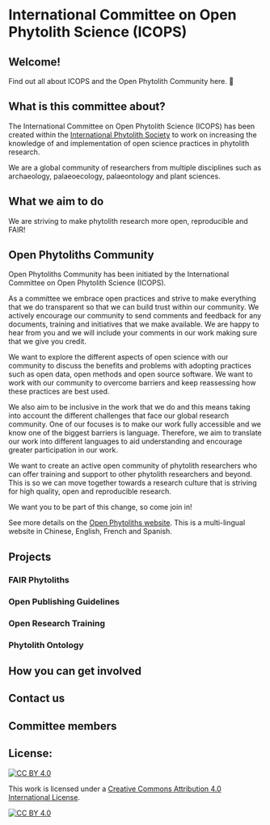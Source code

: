 # International Committee on Open Phytolith Science (ICOPS)

## Welcome!

Find out all about ICOPS and the Open Phytolith Community here. 🌱

## What is this committee about?

The International Committee on Open Phytolith Science (ICOPS) has been created within the [International Phytolith Society](https://phytoliths.org/) to work on increasing the knowledge of and implementation of open science practices in phytolith research.

We are a global community of researchers from multiple disciplines such as archaeology, palaeoecology, palaeontology and plant sciences.

## What we aim to do

We are striving to make phytolith research more open, reproducible and FAIR!

## Open Phytoliths Community

Open Phytoliths Community has been initiated by the International Committee on Open Phytolith Science (ICOPS).

As a committee we embrace open practices and strive to make everything that we do transparent so that we can build trust within our community. We actively encourage our community to send comments and feedback for any documents, training and initiatives that we make available. We are happy to hear from you and we will include your comments in our work making sure that we give you credit.

We want to explore the different aspects of open science with our community to discuss the benefits and problems with adopting practices such as open data, open methods and open source software. We want to work with our community to overcome barriers and keep reassessing how these practices are best used.

We also aim to be inclusive in the work that we do and this means taking into account the different challenges that face our global research community. One of our focuses is to make our work fully accessible and we know one of the biggest barriers is language. Therefore, we aim to translate our work into different languages to aid understanding and encourage greater participation in our work.

We want to create an active open community of phytolith researchers who can offer training and support to other phytolith researchers and beyond. This is so we can move together towards a research culture that is striving for high quality, open and reproducible research.

We want you to be part of this change, so come join in!

See more details on the [Open Phytoliths website](https://open-phytoliths.netlify.app/). This is a multi-lingual website in Chinese, English, French and Spanish.

## Projects

### FAIR Phytoliths

### Open Publishing Guidelines

### Open Research Training

### Phytolith Ontology

## How you can get involved

## Contact us

## Committee members



## License:
[![CC BY 4.0][cc-by-shield]][cc-by]

This work is licensed under a
[Creative Commons Attribution 4.0 International License][cc-by].

[![CC BY 4.0][cc-by-image]][cc-by]

[cc-by]: http://creativecommons.org/licenses/by/4.0/
[cc-by-image]: https://i.creativecommons.org/l/by/4.0/88x31.png
[cc-by-shield]: https://img.shields.io/badge/License-CC%20BY%204.0-lightgrey.svg

